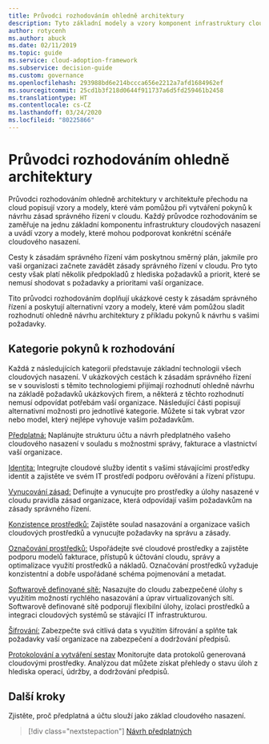 ```yaml
---
title: Průvodci rozhodováním ohledně architektury
description: Tyto základní modely a vzory komponent infrastruktury cloudového nasazení využijte k podpoře vašich konkrétních scénářů nasazení v cloudu.
author: rotycenh
ms.author: abuck
ms.date: 02/11/2019
ms.topic: guide
ms.service: cloud-adoption-framework
ms.subservice: decision-guide
ms.custom: governance
ms.openlocfilehash: 293988bd6e214bccca656e2212a7afd1684962ef
ms.sourcegitcommit: 25cd1b3f218d0644f911737a6d5fd259461b2458
ms.translationtype: HT
ms.contentlocale: cs-CZ
ms.lasthandoff: 03/24/2020
ms.locfileid: "80225866"
---
```

# <a name="architectural-decision-guides"></a>Průvodci rozhodováním ohledně architektury

Průvodci rozhodováním ohledně architektury v architektuře přechodu na cloud popisují vzory a modely, které vám pomůžou při vytváření pokynů k návrhu zásad správného řízení v cloudu. Každý průvodce rozhodováním se zaměřuje na jednu základní komponentu infrastruktury cloudových nasazení a uvádí vzory a modely, které mohou podporovat konkrétní scénáře cloudového nasazení.

Cesty k zásadám správného řízení vám poskytnou směrný plán, jakmile pro vaši organizaci začnete zavádět zásady správného řízení v cloudu. Pro tyto cesty však platí několik předpokladů z hlediska požadavků a priorit, které se nemusí shodovat s požadavky a prioritami vaší organizace.

Tito průvodci rozhodováním doplňují ukázkové cesty k zásadám správného řízení a poskytují alternativní vzory a modely, které vám pomůžou sladit rozhodnutí ohledně návrhu architektury z příkladu pokynů k návrhu s vašimi požadavky.

## <a name="decision-guidance-categories"></a>Kategorie pokynů k rozhodování

Každá z následujících kategorií představuje základní technologii všech cloudových nasazení. V ukázkových cestách k zásadám správného řízení se v souvislosti s těmito technologiemi přijímají rozhodnutí ohledně návrhu na základě požadavků ukázkových firem, a některá z těchto rozhodnutí nemusí odpovídat potřebám vaší organizace. Následující části popisují alternativní možnosti pro jednotlivé kategorie. Můžete si tak vybrat vzor nebo model, který nejlépe vyhovuje vašim požadavkům.

[Předplatná:](./subscriptions/index.md) Naplánujte strukturu účtu a návrh předplatného vašeho cloudového nasazení v souladu s možnostmi správy, fakturace a vlastnictví vaší organizace.

[Identita:](./identity/index.md) Integrujte cloudové služby identit s vašimi stávajícími prostředky identit a zajistěte ve svém IT prostředí podporu ověřování a řízení přístupu.

[Vynucování zásad:](./policy-enforcement/index.md) Definujte a vynucujte pro prostředky a úlohy nasazené v cloudu pravidla zásad organizace, která odpovídají vašim požadavkům na zásady správného řízení.

[Konzistence prostředků:](./resource-consistency/index.md) Zajistěte soulad nasazování a organizace vašich cloudových prostředků a vynucujte požadavky na správu a zásady.

[Označování prostředků:](./resource-tagging/index.md) Uspořádejte své cloudové prostředky a zajistěte podporu modelů fakturace, přístupů k účtování cloudu, správy a optimalizace využití prostředků a nákladů. Označování prostředků vyžaduje konzistentní a dobře uspořádané schéma pojmenování a metadat.

[Softwarově definované sítě:](./software-defined-network/index.md) Nasazujte do cloudu zabezpečené úlohy s využitím možností rychlého nasazování a úprav virtualizovaných sítí. Softwarově definované sítě podporují flexibilní úlohy, izolaci prostředků a integraci cloudových systémů se stávající IT infrastrukturou.

[Šifrování:](./encryption/index.md) Zabezpečte svá citlivá data s využitím šifrování a splňte tak požadavky vaší organizace na zabezpečení a dodržování předpisů.

[Protokolování a vytváření sestav](./logging-and-reporting/index.md) Monitorujte data protokolů generovaná cloudovými prostředky. Analýzou dat můžete získat přehledy o stavu úloh z hlediska operací, údržby, a dodržování předpisů.

## <a name="next-steps"></a>Další kroky

Zjistěte, proč předplatná a účtu slouží jako základ cloudového nasazení.

> [!div class="nextstepaction"]
> [Návrh předplatných](./subscriptions/index.md)
